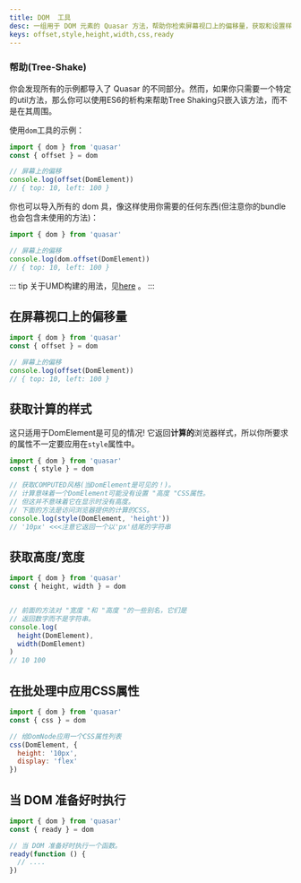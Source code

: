 ```yaml
---
title: DOM  工具
desc: 一组用于 DOM 元素的 Quasar 方法，帮助你检索屏幕视口上的偏移量，获取和设置样式，等待 DOM 准备好，并对 DOM 元素进行变形。
keys: offset,style,height,width,css,ready
---
```


### 帮助(Tree-Shake)
你会发现所有的示例都导入了 Quasar 的不同部分。然而，如果你只需要一个特定的util方法，那么你可以使用ES6的析构来帮助Tree Shaking只嵌入该方法，而不是在其周围。

使用`dom`工具的示例：
```js
import { dom } from 'quasar'
const { offset } = dom

// 屏幕上的偏移
console.log(offset(DomElement))
// { top: 10, left: 100 }
```

你也可以导入所有的 dom 具，像这样使用你需要的任何东西(但注意你的bundle也会包含未使用的方法)：
```js
import { dom } from 'quasar'

// 屏幕上的偏移
console.log(dom.offset(DomElement))
// { top: 10, left: 100 }
```

::: tip
关于UMD构建的用法，见[here](/start/umd#quasar-global-object) 。
:::

## 在屏幕视口上的偏移量
```js
import { dom } from 'quasar'
const { offset } = dom

// 屏幕上的偏移
console.log(offset(DomElement))
// { top: 10, left: 100 }
```

## 获取计算的样式
这只适用于DomElement是可见的情况! 它返回**计算的**浏览器样式，所以你所要求的属性不一定要应用在`style`属性中。

```js
import { dom } from 'quasar'
const { style } = dom

// 获取COMPUTED风格(当DomElement是可见的！)。
// 计算意味着一个DomElement可能没有设置 "高度 "CSS属性。
// 但这并不意味着它在显示时没有高度。
// 下面的方法是访问浏览器提供的计算的CSS。
console.log(style(DomElement, 'height'))
// '10px' <<<注意它返回一个以'px'结尾的字符串
```

## 获取高度/宽度
```js
import { dom } from 'quasar'
const { height, width } = dom


// 前面的方法对 "宽度 "和 "高度 "的一些别名，它们是
// 返回数字而不是字符串。
console.log(
  height(DomElement),
  width(DomElement)
)
// 10 100
```

## 在批处理中应用CSS属性
```js
import { dom } from 'quasar'
const { css } = dom

// 给DomNode应用一个CSS属性列表
css(DomElement, {
  height: '10px',
  display: 'flex'
})
```

## 当 DOM 准备好时执行
```js
import { dom } from 'quasar'
const { ready } = dom

// 当 DOM 准备好时执行一个函数。
ready(function () {
  // ....
})
```
